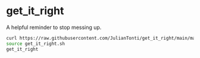 # get_it_right

A helpful reminder to stop messing up.

```bash
curl https://raw.githubusercontent.com/JulianTonti/get_it_right/main/main.sh > get_it_right.sh
source get_it_right.sh
get_it_right
```
